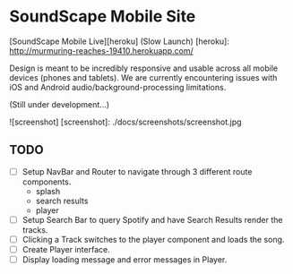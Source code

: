 # SoundScape Mobile Site

[SoundScape Mobile Live][heroku] (Slow Launch)
[heroku]: http://murmuring-reaches-19410.herokuapp.com/

Design is meant to be incredibly responsive and usable across all mobile devices (phones and tablets).
We are currently encountering issues with iOS and Android audio/background-processing limitations.

(Still under development...)  

![screenshot]
[screenshot]: ./docs/screenshots/screenshot.jpg

## TODO

- [ ] Setup NavBar and Router to navigate through 3 different route components.
  - splash
  - search results
  - player
- [ ] Setup Search Bar to query Spotify and have  Search Results render the tracks.
- [ ] Clicking a Track switches to the player component and loads the song.
- [ ] Create Player interface.
- [ ] Display loading message and error messages in Player.
